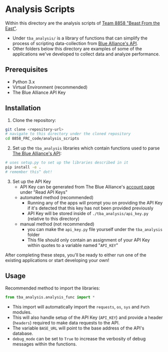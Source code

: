 # Analysis Scripts

Within this directory are the analysis scripts of [Team 8858 "Beast From the East"](https://www.thebluealliance.com/team/8858).
- Under `tba_analysis/` is a library of functions that can simplify the process of scripting data-collection from [Blue Alliance's API](https://www.thebluealliance.com/apidocs).
- Other folders below this directory are examples of some of the applications we've developed to collect data and analyze performance.

## Prerequisites

- Python 3.x
- Virtual Environment (recommended)
- The Blue Alliance API Key

## Installation

1. Clone the repository:
```bash
git clone <repository-url>
# navigate to this directory under the cloned repository
cd 8858_FRC_code/analysis_scripts
```

2. Set up the `tba_analysis` libraries which contain functions used to parse [The Blue Alliance's API](https://www.thebluealliance.com/apidocs):
```bash
# uses setup.py to set up the libraries described in it
pip install -e .
# remember this^ dot!
```

3. Set up the API Key
    - API Key can be generated from The Blue Alliance's [account page](https://www.thebluealliance.com/account) under "Read API Keys"
    - automated method (recommended)
        - Running any of the apps will prompt you on providing the API Key if it's detected that this key has not been provided previously
        - API Key will be stored inside of `./tba_analysis/api_key.py` (relative to this directory)
    - manual method (not recommended)
        - you can make the `api_key.py` file yourself under the `tba_analysis` folder
        - This file should only contain an assignment of your API Key within quotes to a variable named "`API_KEY`"

After completing these steps, you'll be ready to either run one of the existing applications or start developing your own!

## Usage
Recommended method to import the libraries:
```python
from tba_analysis.analysis_func import *
```
- This import will automatically import the `requests`, `os`, `sys` and `Path` modules.
- This will also handle setup of the API Key (`API_KEY`) and provide a header (`headers`) required to make data requests to the API.
- The variable `BASE_URL` will point to the base address of the API's database.
- `debug_mode` can be set to `True` to increase the verbosity of debug messages within the functions.
